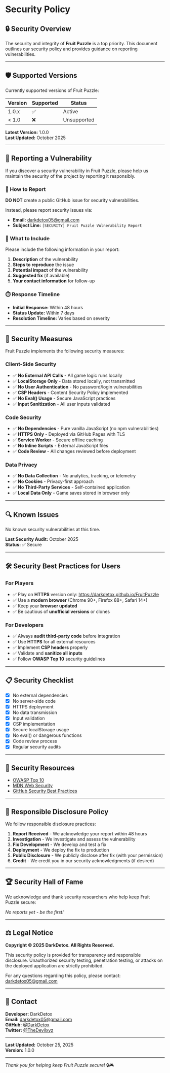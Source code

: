 # Security Policy

## 🔒 Security Overview

The security and integrity of **Fruit Puzzle** is a top priority. This document outlines our security policy and provides guidance on reporting vulnerabilities.

---

## 🛡️ Supported Versions

Currently supported versions of Fruit Puzzle:

| Version | Supported          | Status |
| ------- | ------------------ | ------ |
| 1.0.x   | :white_check_mark: | Active |
| < 1.0   | :x:                | Unsupported |

**Latest Version:** 1.0.0  
**Last Updated:** October 2025

---

## 🚨 Reporting a Vulnerability

If you discover a security vulnerability in Fruit Puzzle, please help us maintain the security of the project by reporting it responsibly.

### 📧 How to Report

**DO NOT** create a public GitHub issue for security vulnerabilities.

Instead, please report security issues via:

- **Email:** darkdetox05@gmail.com
- **Subject Line:** `[SECURITY] Fruit Puzzle Vulnerability Report`

### 📝 What to Include

Please include the following information in your report:

1. **Description** of the vulnerability
2. **Steps to reproduce** the issue
3. **Potential impact** of the vulnerability
4. **Suggested fix** (if available)
5. **Your contact information** for follow-up

### ⏱️ Response Timeline

- **Initial Response:** Within 48 hours
- **Status Update:** Within 7 days
- **Resolution Timeline:** Varies based on severity

---

## 🔐 Security Measures

Fruit Puzzle implements the following security measures:

### Client-Side Security

- ✅ **No External API Calls** - All game logic runs locally
- ✅ **LocalStorage Only** - Data stored locally, not transmitted
- ✅ **No User Authentication** - No password/login vulnerabilities
- ✅ **CSP Headers** - Content Security Policy implemented
- ✅ **No Eval() Usage** - Secure JavaScript practices
- ✅ **Input Sanitization** - All user inputs validated

### Code Security

- ✅ **No Dependencies** - Pure vanilla JavaScript (no npm vulnerabilities)
- ✅ **HTTPS Only** - Deployed via GitHub Pages with TLS
- ✅ **Service Worker** - Secure offline caching
- ✅ **No Inline Scripts** - External JavaScript files
- ✅ **Code Review** - All changes reviewed before deployment

### Data Privacy

- ✅ **No Data Collection** - No analytics, tracking, or telemetry
- ✅ **No Cookies** - Privacy-first approach
- ✅ **No Third-Party Services** - Self-contained application
- ✅ **Local Data Only** - Game saves stored in browser only

---

## 🔍 Known Issues

No known security vulnerabilities at this time.

**Last Security Audit:** October 2025  
**Status:** ✅ Secure

---

## 🛠️ Security Best Practices for Users

### For Players

- ✅ Play on **HTTPS** version only: https://darkdetox.github.io/FruitPuzzle
- ✅ Use a **modern browser** (Chrome 90+, Firefox 88+, Safari 14+)
- ✅ Keep your **browser updated**
- ✅ Be cautious of **unofficial versions** or clones

### For Developers

- ✅ Always **audit third-party code** before integration
- ✅ Use **HTTPS** for all external resources
- ✅ Implement **CSP headers** properly
- ✅ Validate and **sanitize all inputs**
- ✅ Follow **OWASP Top 10** security guidelines

---

## 📋 Security Checklist

- [x] No external dependencies
- [x] No server-side code
- [x] HTTPS deployment
- [x] No data transmission
- [x] Input validation
- [x] CSP implementation
- [x] Secure localStorage usage
- [x] No eval() or dangerous functions
- [x] Code review process
- [x] Regular security audits

---

## 🔗 Security Resources

- [OWASP Top 10](https://owasp.org/www-project-top-ten/)
- [MDN Web Security](https://developer.mozilla.org/en-US/docs/Web/Security)
- [GitHub Security Best Practices](https://docs.github.com/en/code-security)

---

## 📜 Responsible Disclosure Policy

We follow responsible disclosure practices:

1. **Report Received** - We acknowledge your report within 48 hours
2. **Investigation** - We investigate and assess the vulnerability
3. **Fix Development** - We develop and test a fix
4. **Deployment** - We deploy the fix to production
5. **Public Disclosure** - We publicly disclose after fix (with your permission)
6. **Credit** - We credit you in our security acknowledgments (if desired)

---

## 🏆 Security Hall of Fame

We acknowledge and thank security researchers who help keep Fruit Puzzle secure:

*No reports yet - be the first!*

---

## ⚖️ Legal Notice

**Copyright © 2025 DarkDetox. All Rights Reserved.**

This security policy is provided for transparency and responsible disclosure. 
Unauthorized security testing, penetration testing, or attacks on the 
deployed application are strictly prohibited.

For any questions regarding this policy, please contact: darkdetox05@gmail.com

---

## 📱 Contact

**Developer:** DarkDetox  
**Email:** darkdetox05@gmail.com  
**GitHub:** [@DarkDetox](https://github.com/DarkDetox)  
**Twitter:** [@TheDevilxyz](https://twitter.com/TheDevilxyz)

---

**Last Updated:** October 25, 2025  
**Version:** 1.0.0

---

*Thank you for helping keep Fruit Puzzle secure!* 🔒🎮
